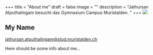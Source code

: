 +++
title = "About me"
draft = false
image = ""
description = "Jathursan Atputhalingam besucht das Gymnasium Campus Muristalden. "
+++
![](/img/default-author.jpg)

## My Name

jathursan.atputhalingam@stud.muristalden.ch

Here should be some info about me...